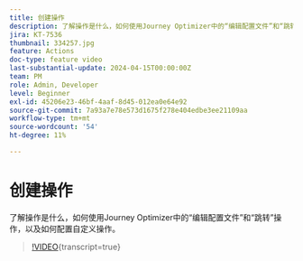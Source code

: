 ```yaml
---
title: 创建操作
description: 了解操作是什么，如何使用Journey Optimizer中的“编辑配置文件”和“跳转”操作，以及如何配置自定义操作。
jira: KT-7536
thumbnail: 334257.jpg
feature: Actions
doc-type: feature video
last-substantial-update: 2024-04-15T00:00:00Z
team: PM
role: Admin, Developer
level: Beginner
exl-id: 45206e23-46bf-4aaf-8d45-012ea0e64e92
source-git-commit: 7a93a7e78e573d1675f278e404edbe3ee21109aa
workflow-type: tm+mt
source-wordcount: '54'
ht-degree: 11%

---
```


# 创建操作

了解操作是什么，如何使用Journey Optimizer中的“编辑配置文件”和“跳转”操作，以及如何配置自定义操作。

>[!VIDEO](https://video.tv.adobe.com/v/3428396?quality=12&learn=on){transcript=true}
